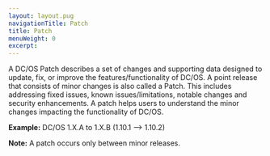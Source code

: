 ```yaml
---
layout: layout.pug
navigationTitle: Patch
title: Patch
menuWeight: 0
excerpt: 
---
```


A DC/OS Patch describes a set of changes and supporting data designed to update, fix, or improve the features/functionality of DC/OS. A point release that consists of minor changes is also called a Patch. This includes addressing fixed issues, known issues/limitations, notable changes and security enhancements. A patch helps users to understand the minor changes impacting the functionality of DC/OS.

**Example:** DC/OS 1.X.A to 1.X.B (1.10.1 --> 1.10.2) 

**Note:** A patch occurs only between minor releases.